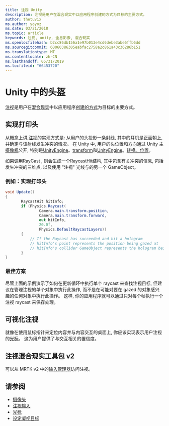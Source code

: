 ```yaml
---
title: 注视 Unity
description: 注视是用户在混合现实中以应用程序创建的方式为目标的主要方式。
author: thetuvix
ms.author: yoyoz
ms.date: 03/21/2018
ms.topic: article
keywords: 注视, unity, 全息影像, 混合现实
ms.openlocfilehash: b2cc86db156a1e97b013e4cd6debe3abe5ffb6dd
ms.sourcegitcommit: 60060386305eabfac2758a2c861a43c36286b151
ms.translationtype: MT
ms.contentlocale: zh-CN
ms.lasthandoff: 05/31/2019
ms.locfileid: "66453720"
---
```

# <a name="head-gaze-in-unity"></a>Unity 中的头盔

[注视](gaze.md)是用户在[混合现实](mixed-reality.md)中以应用程序[创建的方式](hologram.md)为目标的主要方式。


## <a name="implementing-head-gaze"></a>实现打印头

从概念上讲,[注视](gaze.md)的实现方式是: 从用户的头投影一条射线, 其中的耳机是正面朝上, 并确定与该射线发生冲突的情况。 在 Unity 中, 用户的头位置和方向通过 Unity 主[摄像机](camera-in-unity.md)公开, 特别是[UnityEngine](http://docs.unity3d.com/ScriptReference/Camera-main.html)。[transform](http://docs.unity3d.com/ScriptReference/Transform-forward.html)和[UnityEngine](http://docs.unity3d.com/ScriptReference/Camera-main.html)。[转换。位置](http://docs.unity3d.com/ScriptReference/Transform-position.html)。

如果调用[RayCast](http://docs.unity3d.com/ScriptReference/Physics.Raycast.html) , 则会生成一个[RaycastHit](http://docs.unity3d.com/ScriptReference/RaycastHit.html)结构, 其中包含有关冲突的信息, 包括发生冲突的三维点, 以及使用 "注视" 光线与的另一个 GameObject。

### <a name="example-implement-head-gaze"></a>例如：实现打印头

```cs
void Update()
{
       RaycastHit hitInfo;
       if (Physics.Raycast(
               Camera.main.transform.position,
               Camera.main.transform.forward,
               out hitInfo,
               20.0f,
               Physics.DefaultRaycastLayers))
       {
           // If the Raycast has succeeded and hit a hologram
           // hitInfo's point represents the position being gazed at
           // hitInfo's collider GameObject represents the hologram being gazed at
       }
}
```

### <a name="best-practices"></a>最佳方案

尽管上面的示例演示了如何在更新循环中执行单个 raycast 来查找注视目标, 但建议在管理注视的单个对象中执行此操作, 而不是在可能对要在 gazed 的对象感兴趣的任何对象中执行此操作。 这样, 你的应用程序就可以通过只对每个帧执行一个注视 raycast 来保存处理。

## <a name="visualizing-gaze"></a>可视化注视

就像在使用鼠标指针来定位内容并与内容交互的桌面上, 你应该实现表示用户注视的[光标](cursors.md)。 这为用户提供了与交互相关的置信度。

## <a name="gaze-in-mixed-reality-toolkit-v2"></a>注视混合现实工具包 v2
可以从 MRTK v2 中的[输入管理器](https://microsoft.github.io/MixedRealityToolkit-Unity/Documentation/Input/Overview.html)访问注视。

## <a name="see-also"></a>请参阅
* [摄像头](camera-in-unity.md)
* [注视输入](gaze.md)
* [光标](cursors.md)
* [设定凝视目标](gaze-targeting.md)
